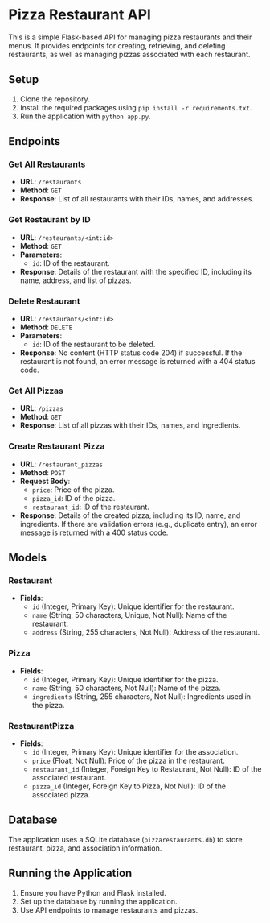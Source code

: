 # Pizza Restaurant API

This is a simple Flask-based API for managing pizza restaurants and their menus. It provides endpoints for creating, retrieving, and deleting restaurants, as well as managing pizzas associated with each restaurant.

## Setup

1. Clone the repository.
2. Install the required packages using `pip install -r requirements.txt`.
3. Run the application with `python app.py`.

## Endpoints

### Get All Restaurants

- **URL**: `/restaurants`
- **Method**: `GET`
- **Response**: List of all restaurants with their IDs, names, and addresses.

### Get Restaurant by ID

- **URL**: `/restaurants/<int:id>`
- **Method**: `GET`
- **Parameters**:
  - `id`: ID of the restaurant.
- **Response**: Details of the restaurant with the specified ID, including its name, address, and list of pizzas.

### Delete Restaurant

- **URL**: `/restaurants/<int:id>`
- **Method**: `DELETE`
- **Parameters**:
  - `id`: ID of the restaurant to be deleted.
- **Response**: No content (HTTP status code 204) if successful. If the restaurant is not found, an error message is returned with a 404 status code.

### Get All Pizzas

- **URL**: `/pizzas`
- **Method**: `GET`
- **Response**: List of all pizzas with their IDs, names, and ingredients.

### Create Restaurant Pizza

- **URL**: `/restaurant_pizzas`
- **Method**: `POST`
- **Request Body**:
  - `price`: Price of the pizza.
  - `pizza_id`: ID of the pizza.
  - `restaurant_id`: ID of the restaurant.
- **Response**: Details of the created pizza, including its ID, name, and ingredients. If there are validation errors (e.g., duplicate entry), an error message is returned with a 400 status code.

## Models

### Restaurant

- **Fields**:
  - `id` (Integer, Primary Key): Unique identifier for the restaurant.
  - `name` (String, 50 characters, Unique, Not Null): Name of the restaurant.
  - `address` (String, 255 characters, Not Null): Address of the restaurant.

### Pizza

- **Fields**:
  - `id` (Integer, Primary Key): Unique identifier for the pizza.
  - `name` (String, 50 characters, Not Null): Name of the pizza.
  - `ingredients` (String, 255 characters, Not Null): Ingredients used in the pizza.

### RestaurantPizza

- **Fields**:
  - `id` (Integer, Primary Key): Unique identifier for the association.
  - `price` (Float, Not Null): Price of the pizza in the restaurant.
  - `restaurant_id` (Integer, Foreign Key to Restaurant, Not Null): ID of the associated restaurant.
  - `pizza_id` (Integer, Foreign Key to Pizza, Not Null): ID of the associated pizza.

## Database

The application uses a SQLite database (`pizzarestaurants.db`) to store restaurant, pizza, and association information.

## Running the Application

1. Ensure you have Python and Flask installed.
2. Set up the database by running the application.
3. Use API endpoints to manage restaurants and pizzas.
